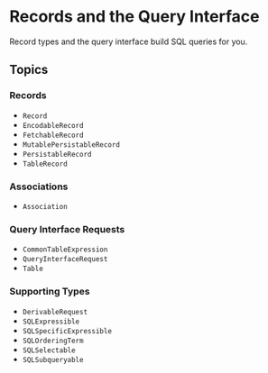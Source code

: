 # Records and the Query Interface

Record types and the query interface build SQL queries for you.

## Topics

### Records

- ``Record``
- ``EncodableRecord``
- ``FetchableRecord``
- ``MutablePersistableRecord``
- ``PersistableRecord``
- ``TableRecord``

### Associations

- ``Association``

### Query Interface Requests

- ``CommonTableExpression``
- ``QueryInterfaceRequest``
- ``Table``

### Supporting Types

- ``DerivableRequest``
- ``SQLExpressible``
- ``SQLSpecificExpressible``
- ``SQLOrderingTerm``
- ``SQLSelectable``
- ``SQLSubqueryable``
